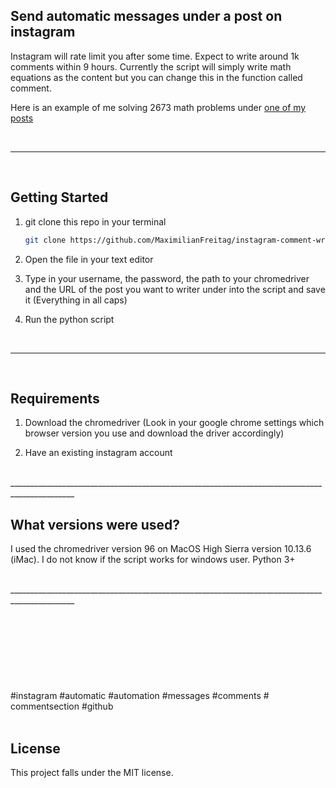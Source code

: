 ## Send automatic messages under a post on instagram

Instagram will rate limit you after some time. Expect to write around 1k comments within 9 hours.
Currently the script will simply write math equations as the content but you can change this in the function called comment.

Here is an example of me solving 2673 math problems under [one of my posts](https://www.instagram.com/p/CW3yyC_s1uo/?utm_source=ig_web_copy_link)

<br> 

______________________________________________________________________________________________
<br>  

<!-- GETTING STARTED -->
## Getting Started


1. git clone this repo in your terminal
   ```sh
   git clone https://github.com/MaximilianFreitag/instagram-comment-writer-requests.git
   ```

2. Open the file in your text editor
   
3. Type in your username, the password, the path to your chromedriver and the URL of the post you want to writer under into the script and save it (Everything in all caps)

4. Run the python script 
   
<br>    
   
______________________________________________________________________________________________
<br> 


<!-- Requirements -->
## Requirements



1. Download the chromedriver (Look in your google chrome settings which browser version you use and download the driver accordingly)
   

2. Have an existing instagram account


<br> 
______________________________________________________________________________________________
<br>  

<!-- What versions were used? -->
## What versions were used?

I used the chromedriver version 96 on MacOS High Sierra version 10.13.6 (iMac). I do not know if the script works for windows user.
Python 3+




<br> 
______________________________________________________________________________________________
<br>  
 

<br />
<br />
<br />
<br />
<br />
<br />





<br />
<br />
#instagram #automatic #automation #messages #comments # commentsection #github
<br />
<br />



## License
This project falls under the MIT license.

